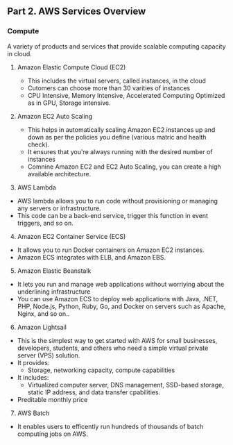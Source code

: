 ## Part 2. AWS Services Overview

### Compute

A variety of products and services that provide scalable computing capacity in cloud. 

1. Amazon Elastic Compute Cloud (EC2)
   - This includes the virtual servers, called instances, in the cloud
   - Cutomers can choose more than 30 varities of instances 
   - CPU Intensive, Memory Intensive, Accelerated Computing Optimized as in GPU, Storage intensive. 

2. Amazon EC2 Auto Scaling
   - This helps in automatically scaling Amazon EC2 instances up and down as per the policies you define (various matric and health check). 
   - It ensures that you're always running with the desired number of instances 
   - Comnine Amazon EC2 and EC2 Auto Scaling, you can create a high available architecture. 
   
3. AWS Lambda
  - AWS lambda allows you to run code without provisioning or managing any servers or infrastructure.
  - This code can be a back-end service, trigger this function in event triggers, and so on.
 
4. Amazon EC2 Container Service (ECS)
  - It allows you to run Docker containers on Amazon EC2 instances.
  - Amazon ECS integrates with ELB, and Amazon EBS.

5. Amazon Elastic Beanstalk
  - It lets you run and manage web applications without worriying about the underlining infrastructure 
  - You can use Amazon ECS to deploy web applications with Java, .NET, PHP, Node.js, Python, Ruby, Go, and Docker on servers such as Apache, Nginx, and so on..
  
6. Amazon Lightsail
  - This is the simplest way to get started with AWS for small businesses, developers, students, and others who need a simple virtual private server (VPS) solution.
  - It provides:
    - Storage, networking capacity, compute capabilities 
  - It includes:
    - Virtualized computer server, DNS management, SSD-based storage, static IP address, and data transfer cpabilities. 
   - Preditable monthly price

7. AWS Batch
  - It enables users to efficently run hundreds of thousands of batch computing jobs on AWS. 
  

